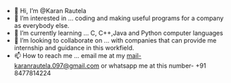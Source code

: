 - 👋 Hi, I’m @Karan Rautela
- 👀 I’m interested in ... coding and making useful programs for a company as everybody else.
- 🌱 I’m currently learning ... C, C++,Java and Python computer languages
- 💞️ I’m looking to collaborate on ... with companies that can provide me internship and guidance in this workfield.
- 📫 How to reach me ... email me at my mail-karanrautela.097@gmail.com or whatsapp me at this number- +91 8477814224

<!---
Dr-Bhola/Dr-Bhola is a ✨ special ✨ repository because its `README.md` (this file) appears on your GitHub profile.
You can click the Preview link to take a look at your changes.
--->
